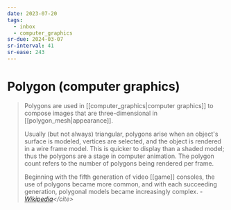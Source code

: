 ```yaml
---
date: 2023-07-20
tags:
  - inbox
  - computer_graphics
sr-due: 2024-03-07
sr-interval: 41
sr-ease: 243
---
```


# Polygon (computer graphics)

> Polygons are used in [[computer_graphics|computer graphics]] to compose images
> that are three-dimensional in [[polygon_mesh|appearance]].
>
> Usually (but not always) triangular, polygons arise when an object's surface
> is modeled, vertices are selected, and the object is rendered in a wire frame
> model. This is quicker to display than a shaded model; thus the polygons are a
> stage in computer animation. The polygon count refers to the number of
> polygons being rendered per frame.
>
> Beginning with the fifth generation of video [[game]] consoles, the use of
> polygons became more common, and with each succeeding generation, polygonal
> models became increasingly complex.
> - <cite>[Wikipedia](https://en.wikipedia.org/wiki/Polygon_\(computer_graphics\))</cite>

